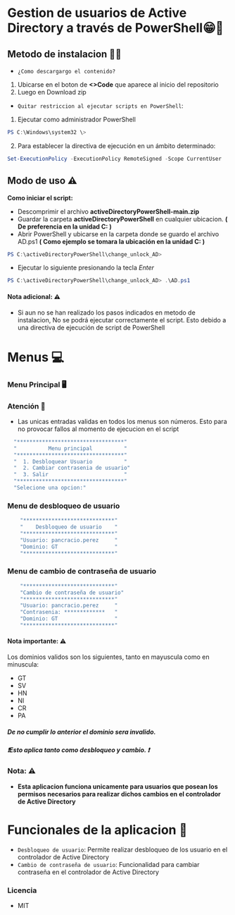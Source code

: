 # Gestion de usuarios de Active Directory  a través de PowerShell😁🤖

## Metodo de instalacion 🧑‍💻
- `¿Como descargargo el contenido?`
1. Ubicarse en el boton de  **<>Code**  que aparece al inicio del repositorio
2. Luego en Download zip

- `Quitar restriccion al ejecutar scripts en PowerShell`: 
1. Ejecutar como administrador PowerShell
```powershell 
PS C:\Windows\system32 \> 
```
2.  Para establecer la directiva de ejecución en un ámbito determinado:
```powershell 
Set-ExecutionPolicy -ExecutionPolicy RemoteSigned -Scope CurrentUser 
```

## Modo de uso ⚠️
**Como iniciar el script:** 
- Descomprimir el archivo **activeDirectoryPowerShell-main.zip** 
- Guardar la carpeta **activeDirectoryPowerShell** en cualquier ubicacion. **( De preferencia en la unidad C: )**
- Abrir PowerShell y ubicarse en la carpeta donde se guardo el archivo AD.ps1
**( Como ejemplo se tomara la ubicación en la unidad C: )**
```powershell 
PS C:\activeDirectoryPowerShell\change_unlock_AD>
```
- Ejecutar lo siguiente presionando la tecla *Enter*
```powershell
PS C:\activeDirectoryPowerShell\change_unlock_AD> .\AD.ps1
```
#### Nota adicional: ⚠️
- Si aun no se han realizado los pasos indicados en metodo de instalacion, No se podrá ejecutar correctamente el script. Esto debido a una directiva de ejecución
  de script de PowerShell
# Menus 💻
### Menu Principal 🖥️
### Atención 👀 
- Las unicas entradas validas en todos los menus son números. Esto para no provocar fallos al momento de ejecucion en el script
```powershell
  "**********************************"
  "          Menu principal          "
  "**********************************"
  "  1. Desbloquear Usuario          "
  "  2. Cambiar contrasenia de usuario"
  "  3. Salir                        "
  "**********************************"
  "Selecione una opcion:"
```
### Menu de desbloqueo de usuario

```powershell
    "*****************************"
    "    Desbloqueo de usuario    "
    "*****************************"
    "Usuario: pancracio.perez     "
    "Dominio: GT                  "
    "*****************************"
```
### Menu de cambio de contraseña de usuario

```powershell
    "*****************************"
    "Cambio de contraseña de usuario"
    "*****************************"
    "Usuario: pancracio.perez     "
    "Contrasenia: *************   "
    "Dominio: GT                  "
    "*****************************"
```

#### Nota importante: ⚠️
Los dominios validos son los siguientes, tanto en mayuscula como en minuscula:
- GT
- SV
- HN
- NI
- CR
- PA
##### *De no cumplir lo anterior el dominio sera invalido.*
##### *❗Esto aplica tanto como desbloqueo y cambio. ❗*

### Nota: ⚠️
- **Esta aplicacion funciona unicamente para usuarios que posean los permisos necesarios para realizar dichos cambios en el controlador de Active Directory**

# Funcionales de la aplicacion 🔨
- `Desbloqueo de usuario`: Permite realizar desbloqueo de los usuario en el controlador de Active Directory
- `Cambio de contraseña de usuario`:  Funcionalidad para cambiar contraseña en el controlador de Active Directory


### Licencia
- MIT
